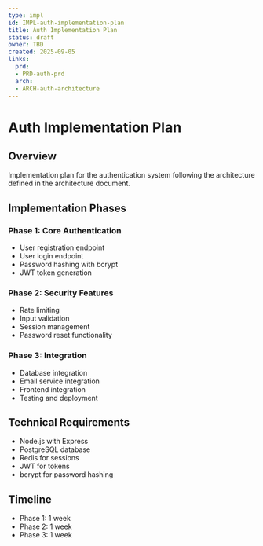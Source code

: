 ```yaml
---
type: impl
id: IMPL-auth-implementation-plan
title: Auth Implementation Plan
status: draft
owner: TBD
created: 2025-09-05
links:
  prd:
  - PRD-auth-prd
  arch:
  - ARCH-auth-architecture
---
```


# Auth Implementation Plan

## Overview
Implementation plan for the authentication system following the architecture defined in the architecture document.

## Implementation Phases

### Phase 1: Core Authentication
- User registration endpoint
- User login endpoint
- Password hashing with bcrypt
- JWT token generation

### Phase 2: Security Features
- Rate limiting
- Input validation
- Session management
- Password reset functionality

### Phase 3: Integration
- Database integration
- Email service integration
- Frontend integration
- Testing and deployment

## Technical Requirements
- Node.js with Express
- PostgreSQL database
- Redis for sessions
- JWT for tokens
- bcrypt for password hashing

## Timeline
- Phase 1: 1 week
- Phase 2: 1 week  
- Phase 3: 1 week
